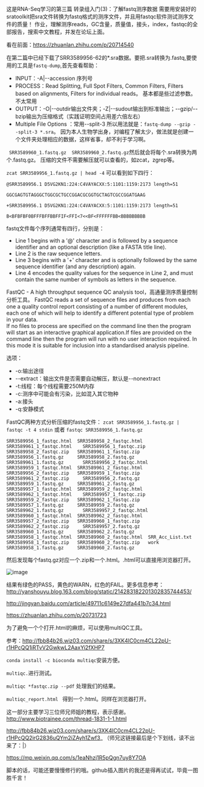 这是RNA-Seq学习的第三篇
转录组入门(3)：了解fastq测序数据
需要用安装好的sratoolkit把sra文件转换为fastq格式的测序文件，并且用fastqc软件测试测序文件的质量！
作业，理解测序reads，GC含量，质量值，接头，index，fastqc的全部报告，搜索中文教程，并发在论坛上面。

看在前面：https://zhuanlan.zhihu.com/p/20714540

在第二篇中已经下载了SRR3589956-62的*.sra数据。要把.sra转换为.fastq,要使用的工具是`fastq-dump`,首先查看帮助：
* INPUT：-A|--accession 序列号
* PROCESS：Read Splitting, Full Spot Filters, Common Filters, Filters based on alignments, Filters for individual reads。 基本都是些过滤参数。不太常用
* OUTPUT：-O|--outdir输出文件夹；-Z|--sudout输出到标准输出；--gzip/--bzip输出为压缩格式（实践证明空间占用差六倍左右）
* Multiple File Options ：常用--split-3
所以用法就是：`fastq-dump --gzip --split-3 *.sra`。
因为本人生物学出身，对编程了解太少，做法就是创建一个文件夹处理相应的数据，这样省事，却不利于学习啊。

` SRR3589960_1.fastq.gz  SRR3589960_2.fastq.gz`然后就会将每个.sra转换为两个.fastq.gz。
压缩的文件不需要解压就可以查看的，如zcat，zgrep等。

`zcat SRR3589956_1.fastq.gz | head -4` 可以看到如下四行：

`@SRR3589956.1 D5VG2KN1:224:C4VAYACXX:5:1101:1159:2173 length=51`

`GGCGAGTGTAGGGCTGGCGCTGCCGGACGCGGTGCTAGTCGCCGGATGAAG`
   
`+SRR3589956.1 D5VG2KN1:224:C4VAYACXX:5:1101:1159:2173 length=51`
  
`B<BFBFBF0BFFFBFFBBFFIF<FFI<7<<BF<FFFFFFBB<BBBBBBBBB `

fastq文件每个序列通常有四行，分别是：
* Line 1 begins with a '@' character and is followed by a sequence identifier and an optional description (like a FASTA title line).
* Line 2 is the raw sequence letters.
* Line 3 begins with a '+' character and is optionally followed by the same sequence identifier (and any description) again.
* Line 4 encodes the quality values for the sequence in Line 2, and must contain the same number of symbols as letters in the sequence.

 FastQC - A high throughput sequence QC analysis tool，高通量测序质量控制分析工具。
 FastQC reads a set of sequence files and produces from each one a quality control report consisting of a number of different modules, each one of which will help to identify a different potential type of problem in your data.    
 If no files to process are specified on the command line then the program will start as an interactive graphical application.If files are provided on the command line then the program will run with no user interaction required.  In this mode it is suitable for inclusion into a standardised analysis pipeline.
 
 选项：
 * -o:输出途径
 * --extract：输出文件是否需要自动解压，默认是--nonextract
 * -t:线程：每个线程需要250M内存
 * -c:测序中可能会有污染，比如混入其它物种
 * -a:接头
 * -q:安静模式
 
 FastQC两种方式分析压缩的fastq文件：
 `zcat SRR3589956_1.fastq.gz | fastqc -t 4 stdin` 
 或者 `fastqc SRR3589956_1.fastq.gz`


` SRR3589956_1_fastqc.html  SRR3589958_2_fastqc.html  SRR3589961_1_fastqc.html    SRR3589956_1_fastqc.zip   SRR3589958_2_fastqc.zip   SRR3589961_1_fastqc.zip     SRR3589956_1.fastq.gz     SRR3589958_2.fastq.gz     SRR3589961_1.fastq.gz       SRR3589956_2_fastqc.html  SRR3589959_1_fastqc.html  SRR3589961_2_fastqc.html    SRR3589956_2_fastqc.zip   SRR3589959_1_fastqc.zip   SRR3589961_2_fastqc.zip     SRR3589956_2.fastq.gz     SRR3589959_1.fastq.gz     SRR3589961_2.fastq.gz       SRR3589957_1_fastqc.html  SRR3589959_2_fastqc.html  SRR3589962_1_fastqc.html    SRR3589957_1_fastqc.zip   SRR3589959_2_fastqc.zip   SRR3589962_1_fastqc.zip     SRR3589957_1.fastq.gz     SRR3589959_2.fastq.gz     SRR3589962_1.fastq.gz       SRR3589957_2_fastqc.html  SRR3589960_1_fastqc.html  SRR3589962_2_fastqc.html    SRR3589957_2_fastqc.zip   SRR3589960_1_fastqc.zip   SRR3589962_2_fastqc.zip     SRR3589957_2.fastq.gz     SRR3589960_1.fastq.gz     SRR3589962_2.fastq.gz       SRR3589958_1_fastqc.html  SRR3589960_2_fastqc.html  SRR_Acc_List.txt            SRR3589958_1_fastqc.zip   SRR3589960_2_fastqc.zip   work                        SRR3589958_1.fastq.gz     SRR3589960_2.fastq.gz `

然后发现每个fastq.gz对应一个.zip和一个.html。.html可以直接用浏览器打开。

![image](http://upload-images.jianshu.io/upload_images/2013053-9aa706f4aca9d37b.png?imageMogr2/auto-orient/strip%7CimageView2/2/w/1240)

结果有绿色的PASS，黄色的WARN，红色的FAIL。更多信息参考：
http://yanshouyu.blog.163.com/blog/static/214283182201302835744453/ 

http://jingyan.baidu.com/article/49711c6149e27dfa441b7c34.html 

https://zhuanlan.zhihu.com/p/20731723

为了避免一个个打开.html的麻烦，可以使用multiQC工具。

参考：http://fbb84b26.wiz03.com/share/s/3XK4IC0cm4CL22pU-r1HPcQQ1iRTvV2GwkwL2AaxYi2fXHP7

`conda install -c bioconda multiqc`安装方便。

`multiqc.`进行测试。

`multiqc *fastqc.zip --pdf` 处理我们的结果。

`multiqc_report.html ` 得到一个.html。同样在浏览器打开。

这一部分主要学习三位师兄师姐的教程，表示感谢。
http://www.biotrainee.com/thread-1831-1-1.html

http://fbb84b26.wiz03.com/share/s/3XK4IC0cm4CL22pU-r1HPcQQ2irG2836uQYm2iZAyh1Zwf3_  （师兄这链接最后是个下划线，读不出来了：|）

https://mp.weixin.qq.com/s/1eaNhzj1R5pQgn7uy8Y7OA

脚本的话，可能还要慢慢修行的哦。github插入图片的我还是得再试试，毕竟一图胜千言！
